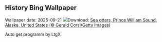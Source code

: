 ## History Bing Wallpaper
Wallpaper date: 2025-09-21
![](https://www.bing.com/th?id=OHR.IceOtters_EN-IN7472097384_UHD.jpg&w=1000)Download: [Sea otters, Prince William Sound, Alaska, United States (© Gerald Corsi/Getty Images)](https://www.bing.com/th?id=OHR.IceOtters_EN-IN7472097384_UHD.jpg)

Auto get programm by LtgX
